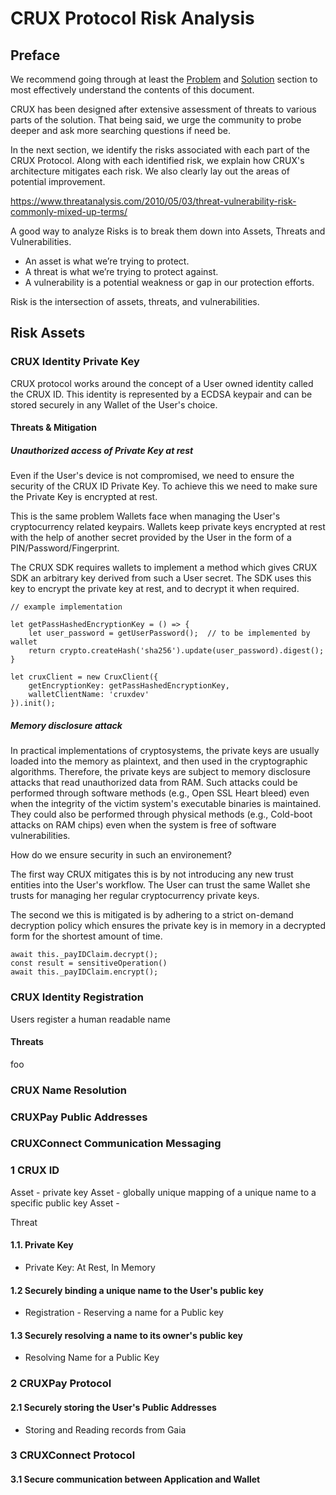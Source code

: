 # CRUX Protocol Risk Analysis

## Preface

We recommend going through at least the [Problem](https://github.com/cruxprotocol/handbook#2-motivation--problem) and [Solution](https://github.com/cruxprotocol/handbook#3-solution) section to most effectively understand the contents of this document.
  
CRUX has been designed after extensive assessment of threats to various parts of the solution. That being said, we urge the community to probe deeper and ask more searching questions if need be.

In the next section, we identify the risks associated with each part of the CRUX Protocol. Along with each identified risk, we explain how CRUX's architecture mitigates each risk. We also clearly lay out the areas of potential improvement.  

https://www.threatanalysis.com/2010/05/03/threat-vulnerability-risk-commonly-mixed-up-terms/

A good way to analyze Risks is to break them down into Assets, Threats and Vulnerabilities.
- An asset is what we’re trying to protect.
- A threat is what we’re trying to protect against.
- A vulnerability is a potential weakness or gap in our protection efforts.

Risk is the intersection of assets, threats, and vulnerabilities.

## Risk Assets

### CRUX Identity Private Key  

CRUX protocol works around the concept of a User owned identity called the CRUX ID. This identity is represented by a ECDSA keypair and can be stored securely in any Wallet of the User's choice.

#### Threats & Mitigation
##### Unauthorized access of Private Key at rest

Even if the User's device is not compromised, we need to ensure the security of the CRUX ID Private Key. To achieve this we need to make sure the Private Key is encrypted at rest. 

This is the same problem Wallets face when managing the User's cryptocurrency related keypairs. Wallets keep private keys encrypted at rest with the help of another secret provided by the User in the form of a PIN/Password/Fingerprint. 

The CRUX SDK requires wallets to implement a method which gives CRUX SDK an arbitrary key derived from such a User secret. The SDK uses this key to encrypt the private key at rest, and to decrypt it when required.

``` 
// example implementation

let getPassHashedEncryptionKey = () => {
    let user_password = getUserPassword();  // to be implemented by wallet
    return crypto.createHash('sha256').update(user_password).digest();
}

let cruxClient = new CruxClient({
    getEncryptionKey: getPassHashedEncryptionKey,     
    walletClientName: 'cruxdev'
}).init();

```

##### Memory disclosure attack

In practical implementations of cryptosystems, the private keys are usually loaded into the memory as plaintext, and then used in the cryptographic algorithms. Therefore, the private keys are subject to memory disclosure attacks that read unauthorized data from RAM. Such attacks could be performed through software methods (e.g., Open SSL Heart bleed) even when the integrity of the victim system's executable binaries is maintained. They could also be performed through physical methods (e.g., Cold-boot attacks on RAM chips) even when the system is free of software vulnerabilities.

How do we ensure security in such an environement? 

The first way CRUX mitigates this is by not introducing any new trust entities into the User's workflow. The User can trust the same Wallet she trusts for managing her regular cryptocurrency private keys. 

The second we this is mitigated is by adhering to a strict on-demand decryption policy which ensures the private key is in memory in a decrypted form for the shortest amount of time.

```
await this._payIDClaim.decrypt();
const result = sensitiveOperation()
await this._payIDClaim.encrypt();
```


### CRUX Identity Registration 

Users register a human readable name  

#### Threats
foo

### CRUX Name Resolution

### CRUXPay Public Addresses

### CRUXConnect Communication Messaging


 

### 1 CRUX ID
 

Asset - private key
Asset - globally unique mapping of a unique name to a specific public key
Asset - 

Threat 

#### 1.1. Private Key
- Private Key: At Rest, In Memory
#### 1.2 Securely binding a unique name to the User's public key
- Registration - Reserving a name for a Public key
#### 1.3 Securely resolving a name to its owner's public key
- Resolving Name for a Public Key

### 2 CRUXPay Protocol 
#### 2.1 Securely storing the User's Public Addresses
- Storing and Reading records from Gaia

### 3 CRUXConnect Protocol
#### 3.1 Secure communication between Application and Wallet
